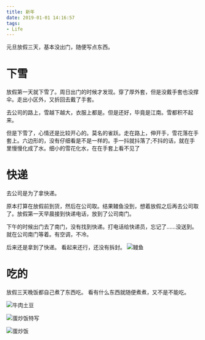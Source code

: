 ```yaml
---
title: 新年
date: 2019-01-01 14:16:57
tags:
- Life
---
```

元旦放假三天，基本没出门，随便写点东西。
<!--more-->
# 下雪
放假第一天就下雪了。周日出门的时候才发现。穿了厚外套，但是没戴手套也没撑伞。走出小区外，又折回去戴了手套。

去公司的路上，雪越下越大，衣服上都是。但是还好，毕竟是江南。雪都积不起来。

但是下雪了，心情还是比较开心的。莫名的雀跃。走在路上，伸开手，雪花落在手套上。六边形的，没有仔细看是不是一样的。手一抖就抖落了;不抖的话，就在手里慢慢化成了水。细小的雪花化水，在在手套上看不见了

# 快递
去公司是为了拿快递。

原本打算在放假前到货，然后在公司取。结果鳗鱼没到，想着放假之后再去公司取了。放假第一天早晨接到快递电话，放到了公司南门。

下午的时候出门去了南门，没有找到快递。打电话给快递员，忘记了……没送到。就在公司南门等着。有空调，不冷。

后来还是拿到了快递。
看起来还行，还没有拆封。
![鳗鱼]( https://farm5.staticflickr.com/4807/46475248232_5e58f787f2_k_d.jpg)

# 吃的
放假三天晚饭都自己煮了东西吃。
看有什么东西就随便煮煮，又不是不能吃。

![牛肉土豆]( https://farm8.staticflickr.com/7895/31587131397_1d9f8f1924_k_d.jpg)

![蛋炒饭特写]( https://farm5.staticflickr.com/4832/44725750550_7af50cb1ed_k_d.jpg)

![蛋炒饭]( https://farm8.staticflickr.com/7810/44725756900_c6f33481fc_k_d.jpg)

